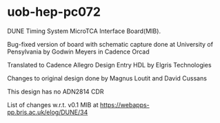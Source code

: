 # uob-hep-pc072
DUNE Timing System MicroTCA Interface Board(MIB). 

Bug-fixed version of board with schematic capture done at University of Pensylvania by Godwin Meyers in Cadence Orcad

Translated to Cadence Allegro Design Entry HDL by Elgris Technologies

Changes to original design done by Magnus Loutit and David Cussans

This design has no ADN2814 CDR

List of changes w.r.t. v0.1 MIB at https://webapps-pp.bris.ac.uk/elog/DUNE/34
